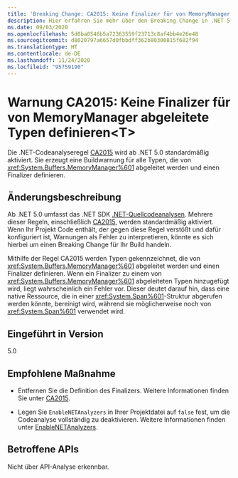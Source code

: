 ```yaml
---
title: 'Breaking Change: CA2015: Keine Finalizer für von MemoryManager abgeleitete Typen definieren<T>'
description: Hier erfahren Sie mehr über den Breaking Change in .NET 5.0, der durch die Aktivierung der Codeanalyseregel „CA2015“ ausgelöst wird.
ms.date: 09/03/2020
ms.openlocfilehash: 5d0ba0546b5a72363559f23713c8af4bb4e26e48
ms.sourcegitcommit: d8020797a6657d0fbbdff362b80300815f682f94
ms.translationtype: HT
ms.contentlocale: de-DE
ms.lasthandoff: 11/24/2020
ms.locfileid: "95759190"
---
```

# <a name="warning-ca2015-do-not-define-finalizers-for-types-derived-from-memorymanagert"></a>Warnung CA2015: Keine Finalizer für von MemoryManager abgeleitete Typen definieren\<T>

Die .NET-Codeanalyseregel [CA2015](/visualstudio/code-quality/ca2015) wird ab .NET 5.0 standardmäßig aktiviert. Sie erzeugt eine Buildwarnung für alle Typen, die von <xref:System.Buffers.MemoryManager%601> abgeleitet werden und einen Finalizer definieren.

## <a name="change-description"></a>Änderungsbeschreibung

Ab .NET 5.0 umfasst das .NET SDK [.NET-Quellcodeanalysen](../../../../fundamentals/code-analysis/overview.md). Mehrere dieser Regeln, einschließlich [CA2015](/visualstudio/code-quality/ca2015), werden standardmäßig aktiviert. Wenn Ihr Projekt Code enthält, der gegen diese Regel verstößt und dafür konfiguriert ist, Warnungen als Fehler zu interpretieren, könnte es sich hierbei um einen Breaking Change für Ihr Build handeln.

Mithilfe der Regel CA2015 werden Typen gekennzeichnet, die von <xref:System.Buffers.MemoryManager%601> abgeleitet werden und einen Finalizer definieren. Wenn ein Finalizer zu einem von <xref:System.Buffers.MemoryManager%601> abgeleiteten Typen hinzugefügt wird, liegt wahrscheinlich ein Fehler vor. Dieser deutet darauf hin, dass eine native Ressource, die in einer <xref:System.Span%601>-Struktur abgerufen werden könnte, bereinigt wird, während sie möglicherweise noch von <xref:System.Span%601> verwendet wird.

## <a name="version-introduced"></a>Eingeführt in Version

5.0

## <a name="recommended-action"></a>Empfohlene Maßnahme

- Entfernen Sie die Definition des Finalizers. Weitere Informationen finden Sie unter [CA2015](/visualstudio/code-quality/ca2015).

- Legen Sie `EnableNETAnalyzers` in Ihrer Projektdatei auf `false` fest, um die Codeanalyse vollständig zu deaktivieren. Weitere Informationen finden unter [EnableNETAnalyzers](../../../project-sdk/msbuild-props.md#enablenetanalyzers).

## <a name="affected-apis"></a>Betroffene APIs

Nicht über API-Analyse erkennbar.

<!--

### Affected APIs

Not detectable via API analysis.

### Category

Code analysis

-->
